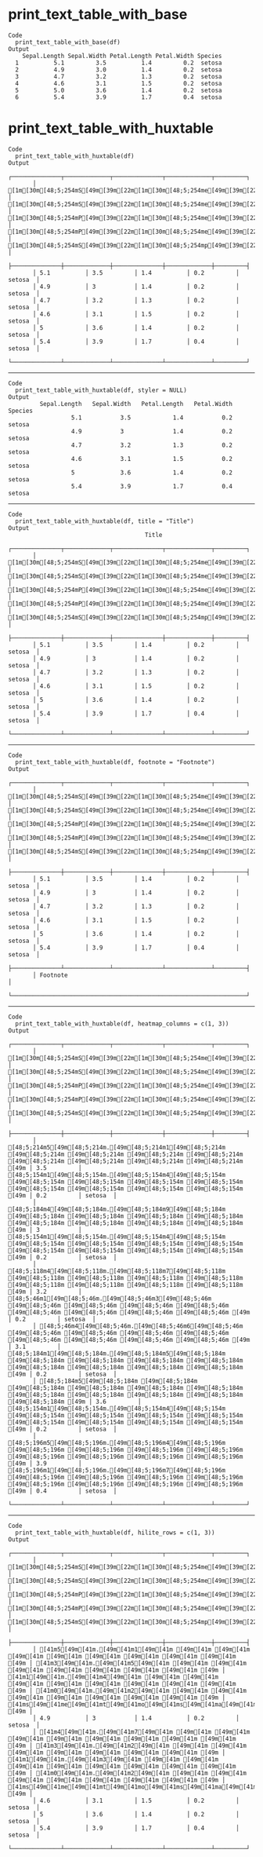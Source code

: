 # print_text_table_with_base

    Code
      print_text_table_with_base(df)
    Output
        Sepal.Length Sepal.Width Petal.Length Petal.Width Species
      1          5.1         3.5          1.4         0.2  setosa
      2          4.9         3.0          1.4         0.2  setosa
      3          4.7         3.2          1.3         0.2  setosa
      4          4.6         3.1          1.5         0.2  setosa
      5          5.0         3.6          1.4         0.2  setosa
      6          5.4         3.9          1.7         0.4  setosa

# print_text_table_with_huxtable

    Code
      print_text_table_with_huxtable(df)
    Output
           ┌──────────────┬─────────────┬──────────────┬─────────────┬─────────┐
           │ [1m[30m[48;5;254mS[49m[39m[22m[1m[30m[48;5;254me[49m[39m[22m[1m[30m[48;5;254mp[49m[39m[22m[1m[30m[48;5;254ma[49m[39m[22m[1m[30m[48;5;254ml[49m[39m[22m[1m[30m[48;5;254m.[49m[39m[22m[1m[30m[48;5;254mL[49m[39m[22m[1m[30m[48;5;254me[49m[39m[22m[1m[30m[48;5;254mn[49m[39m[22m[1m[30m[48;5;254mg[49m[39m[22m[1m[30m[48;5;254mt[49m[39m[22m[1m[30m[48;5;254mh[49m[39m[22m │ [1m[30m[48;5;254mS[49m[39m[22m[1m[30m[48;5;254me[49m[39m[22m[1m[30m[48;5;254mp[49m[39m[22m[1m[30m[48;5;254ma[49m[39m[22m[1m[30m[48;5;254ml[49m[39m[22m[1m[30m[48;5;254m.[49m[39m[22m[1m[30m[48;5;254mW[49m[39m[22m[1m[30m[48;5;254mi[49m[39m[22m[1m[30m[48;5;254md[49m[39m[22m[1m[30m[48;5;254mt[49m[39m[22m[1m[30m[48;5;254mh[49m[39m[22m │ [1m[30m[48;5;254mP[49m[39m[22m[1m[30m[48;5;254me[49m[39m[22m[1m[30m[48;5;254mt[49m[39m[22m[1m[30m[48;5;254ma[49m[39m[22m[1m[30m[48;5;254ml[49m[39m[22m[1m[30m[48;5;254m.[49m[39m[22m[1m[30m[48;5;254mL[49m[39m[22m[1m[30m[48;5;254me[49m[39m[22m[1m[30m[48;5;254mn[49m[39m[22m[1m[30m[48;5;254mg[49m[39m[22m[1m[30m[48;5;254mt[49m[39m[22m[1m[30m[48;5;254mh[49m[39m[22m │ [1m[30m[48;5;254mP[49m[39m[22m[1m[30m[48;5;254me[49m[39m[22m[1m[30m[48;5;254mt[49m[39m[22m[1m[30m[48;5;254ma[49m[39m[22m[1m[30m[48;5;254ml[49m[39m[22m[1m[30m[48;5;254m.[49m[39m[22m[1m[30m[48;5;254mW[49m[39m[22m[1m[30m[48;5;254mi[49m[39m[22m[1m[30m[48;5;254md[49m[39m[22m[1m[30m[48;5;254mt[49m[39m[22m[1m[30m[48;5;254mh[49m[39m[22m │ [1m[30m[48;5;254mS[49m[39m[22m[1m[30m[48;5;254mp[49m[39m[22m[1m[30m[48;5;254me[49m[39m[22m[1m[30m[48;5;254mc[49m[39m[22m[1m[30m[48;5;254mi[49m[39m[22m[1m[30m[48;5;254me[49m[39m[22m[1m[30m[48;5;254ms[49m[39m[22m │
           ├──────────────┼─────────────┼──────────────┼─────────────┼─────────┤
           │ 5.1          │ 3.5         │ 1.4          │ 0.2         │ setosa  │
           │ 4.9          │ 3           │ 1.4          │ 0.2         │ setosa  │
           │ 4.7          │ 3.2         │ 1.3          │ 0.2         │ setosa  │
           │ 4.6          │ 3.1         │ 1.5          │ 0.2         │ setosa  │
           │ 5            │ 3.6         │ 1.4          │ 0.2         │ setosa  │
           │ 5.4          │ 3.9         │ 1.7          │ 0.4         │ setosa  │
           └──────────────┴─────────────┴──────────────┴─────────────┴─────────┘
      

---

    Code
      print_text_table_with_huxtable(df, styler = NULL)
    Output
             Sepal.Length   Sepal.Width   Petal.Length   Petal.Width   Species  
                      5.1           3.5            1.4           0.2   setosa   
                      4.9           3              1.4           0.2   setosa   
                      4.7           3.2            1.3           0.2   setosa   
                      4.6           3.1            1.5           0.2   setosa   
                      5             3.6            1.4           0.2   setosa   
                      5.4           3.9            1.7           0.4   setosa   
      

---

    Code
      print_text_table_with_huxtable(df, title = "Title")
    Output
                                           Title                                      
           ┌──────────────┬─────────────┬──────────────┬─────────────┬─────────┐
           │ [1m[30m[48;5;254mS[49m[39m[22m[1m[30m[48;5;254me[49m[39m[22m[1m[30m[48;5;254mp[49m[39m[22m[1m[30m[48;5;254ma[49m[39m[22m[1m[30m[48;5;254ml[49m[39m[22m[1m[30m[48;5;254m.[49m[39m[22m[1m[30m[48;5;254mL[49m[39m[22m[1m[30m[48;5;254me[49m[39m[22m[1m[30m[48;5;254mn[49m[39m[22m[1m[30m[48;5;254mg[49m[39m[22m[1m[30m[48;5;254mt[49m[39m[22m[1m[30m[48;5;254mh[49m[39m[22m │ [1m[30m[48;5;254mS[49m[39m[22m[1m[30m[48;5;254me[49m[39m[22m[1m[30m[48;5;254mp[49m[39m[22m[1m[30m[48;5;254ma[49m[39m[22m[1m[30m[48;5;254ml[49m[39m[22m[1m[30m[48;5;254m.[49m[39m[22m[1m[30m[48;5;254mW[49m[39m[22m[1m[30m[48;5;254mi[49m[39m[22m[1m[30m[48;5;254md[49m[39m[22m[1m[30m[48;5;254mt[49m[39m[22m[1m[30m[48;5;254mh[49m[39m[22m │ [1m[30m[48;5;254mP[49m[39m[22m[1m[30m[48;5;254me[49m[39m[22m[1m[30m[48;5;254mt[49m[39m[22m[1m[30m[48;5;254ma[49m[39m[22m[1m[30m[48;5;254ml[49m[39m[22m[1m[30m[48;5;254m.[49m[39m[22m[1m[30m[48;5;254mL[49m[39m[22m[1m[30m[48;5;254me[49m[39m[22m[1m[30m[48;5;254mn[49m[39m[22m[1m[30m[48;5;254mg[49m[39m[22m[1m[30m[48;5;254mt[49m[39m[22m[1m[30m[48;5;254mh[49m[39m[22m │ [1m[30m[48;5;254mP[49m[39m[22m[1m[30m[48;5;254me[49m[39m[22m[1m[30m[48;5;254mt[49m[39m[22m[1m[30m[48;5;254ma[49m[39m[22m[1m[30m[48;5;254ml[49m[39m[22m[1m[30m[48;5;254m.[49m[39m[22m[1m[30m[48;5;254mW[49m[39m[22m[1m[30m[48;5;254mi[49m[39m[22m[1m[30m[48;5;254md[49m[39m[22m[1m[30m[48;5;254mt[49m[39m[22m[1m[30m[48;5;254mh[49m[39m[22m │ [1m[30m[48;5;254mS[49m[39m[22m[1m[30m[48;5;254mp[49m[39m[22m[1m[30m[48;5;254me[49m[39m[22m[1m[30m[48;5;254mc[49m[39m[22m[1m[30m[48;5;254mi[49m[39m[22m[1m[30m[48;5;254me[49m[39m[22m[1m[30m[48;5;254ms[49m[39m[22m │
           ├──────────────┼─────────────┼──────────────┼─────────────┼─────────┤
           │ 5.1          │ 3.5         │ 1.4          │ 0.2         │ setosa  │
           │ 4.9          │ 3           │ 1.4          │ 0.2         │ setosa  │
           │ 4.7          │ 3.2         │ 1.3          │ 0.2         │ setosa  │
           │ 4.6          │ 3.1         │ 1.5          │ 0.2         │ setosa  │
           │ 5            │ 3.6         │ 1.4          │ 0.2         │ setosa  │
           │ 5.4          │ 3.9         │ 1.7          │ 0.4         │ setosa  │
           └──────────────┴─────────────┴──────────────┴─────────────┴─────────┘
      

---

    Code
      print_text_table_with_huxtable(df, footnote = "Footnote")
    Output
           ┌──────────────┬─────────────┬──────────────┬─────────────┬─────────┐
           │ [1m[30m[48;5;254mS[49m[39m[22m[1m[30m[48;5;254me[49m[39m[22m[1m[30m[48;5;254mp[49m[39m[22m[1m[30m[48;5;254ma[49m[39m[22m[1m[30m[48;5;254ml[49m[39m[22m[1m[30m[48;5;254m.[49m[39m[22m[1m[30m[48;5;254mL[49m[39m[22m[1m[30m[48;5;254me[49m[39m[22m[1m[30m[48;5;254mn[49m[39m[22m[1m[30m[48;5;254mg[49m[39m[22m[1m[30m[48;5;254mt[49m[39m[22m[1m[30m[48;5;254mh[49m[39m[22m │ [1m[30m[48;5;254mS[49m[39m[22m[1m[30m[48;5;254me[49m[39m[22m[1m[30m[48;5;254mp[49m[39m[22m[1m[30m[48;5;254ma[49m[39m[22m[1m[30m[48;5;254ml[49m[39m[22m[1m[30m[48;5;254m.[49m[39m[22m[1m[30m[48;5;254mW[49m[39m[22m[1m[30m[48;5;254mi[49m[39m[22m[1m[30m[48;5;254md[49m[39m[22m[1m[30m[48;5;254mt[49m[39m[22m[1m[30m[48;5;254mh[49m[39m[22m │ [1m[30m[48;5;254mP[49m[39m[22m[1m[30m[48;5;254me[49m[39m[22m[1m[30m[48;5;254mt[49m[39m[22m[1m[30m[48;5;254ma[49m[39m[22m[1m[30m[48;5;254ml[49m[39m[22m[1m[30m[48;5;254m.[49m[39m[22m[1m[30m[48;5;254mL[49m[39m[22m[1m[30m[48;5;254me[49m[39m[22m[1m[30m[48;5;254mn[49m[39m[22m[1m[30m[48;5;254mg[49m[39m[22m[1m[30m[48;5;254mt[49m[39m[22m[1m[30m[48;5;254mh[49m[39m[22m │ [1m[30m[48;5;254mP[49m[39m[22m[1m[30m[48;5;254me[49m[39m[22m[1m[30m[48;5;254mt[49m[39m[22m[1m[30m[48;5;254ma[49m[39m[22m[1m[30m[48;5;254ml[49m[39m[22m[1m[30m[48;5;254m.[49m[39m[22m[1m[30m[48;5;254mW[49m[39m[22m[1m[30m[48;5;254mi[49m[39m[22m[1m[30m[48;5;254md[49m[39m[22m[1m[30m[48;5;254mt[49m[39m[22m[1m[30m[48;5;254mh[49m[39m[22m │ [1m[30m[48;5;254mS[49m[39m[22m[1m[30m[48;5;254mp[49m[39m[22m[1m[30m[48;5;254me[49m[39m[22m[1m[30m[48;5;254mc[49m[39m[22m[1m[30m[48;5;254mi[49m[39m[22m[1m[30m[48;5;254me[49m[39m[22m[1m[30m[48;5;254ms[49m[39m[22m │
           ├──────────────┼─────────────┼──────────────┼─────────────┼─────────┤
           │ 5.1          │ 3.5         │ 1.4          │ 0.2         │ setosa  │
           │ 4.9          │ 3           │ 1.4          │ 0.2         │ setosa  │
           │ 4.7          │ 3.2         │ 1.3          │ 0.2         │ setosa  │
           │ 4.6          │ 3.1         │ 1.5          │ 0.2         │ setosa  │
           │ 5            │ 3.6         │ 1.4          │ 0.2         │ setosa  │
           │ 5.4          │ 3.9         │ 1.7          │ 0.4         │ setosa  │
           ├──────────────┴─────────────┴──────────────┴─────────────┴─────────┤
           │ Footnote                                                          │
           └───────────────────────────────────────────────────────────────────┘
      

---

    Code
      print_text_table_with_huxtable(df, heatmap_columns = c(1, 3))
    Output
           ┌──────────────┬─────────────┬──────────────┬─────────────┬─────────┐
           │ [1m[30m[48;5;254mS[49m[39m[22m[1m[30m[48;5;254me[49m[39m[22m[1m[30m[48;5;254mp[49m[39m[22m[1m[30m[48;5;254ma[49m[39m[22m[1m[30m[48;5;254ml[49m[39m[22m[1m[30m[48;5;254m.[49m[39m[22m[1m[30m[48;5;254mL[49m[39m[22m[1m[30m[48;5;254me[49m[39m[22m[1m[30m[48;5;254mn[49m[39m[22m[1m[30m[48;5;254mg[49m[39m[22m[1m[30m[48;5;254mt[49m[39m[22m[1m[30m[48;5;254mh[49m[39m[22m │ [1m[30m[48;5;254mS[49m[39m[22m[1m[30m[48;5;254me[49m[39m[22m[1m[30m[48;5;254mp[49m[39m[22m[1m[30m[48;5;254ma[49m[39m[22m[1m[30m[48;5;254ml[49m[39m[22m[1m[30m[48;5;254m.[49m[39m[22m[1m[30m[48;5;254mW[49m[39m[22m[1m[30m[48;5;254mi[49m[39m[22m[1m[30m[48;5;254md[49m[39m[22m[1m[30m[48;5;254mt[49m[39m[22m[1m[30m[48;5;254mh[49m[39m[22m │ [1m[30m[48;5;254mP[49m[39m[22m[1m[30m[48;5;254me[49m[39m[22m[1m[30m[48;5;254mt[49m[39m[22m[1m[30m[48;5;254ma[49m[39m[22m[1m[30m[48;5;254ml[49m[39m[22m[1m[30m[48;5;254m.[49m[39m[22m[1m[30m[48;5;254mL[49m[39m[22m[1m[30m[48;5;254me[49m[39m[22m[1m[30m[48;5;254mn[49m[39m[22m[1m[30m[48;5;254mg[49m[39m[22m[1m[30m[48;5;254mt[49m[39m[22m[1m[30m[48;5;254mh[49m[39m[22m │ [1m[30m[48;5;254mP[49m[39m[22m[1m[30m[48;5;254me[49m[39m[22m[1m[30m[48;5;254mt[49m[39m[22m[1m[30m[48;5;254ma[49m[39m[22m[1m[30m[48;5;254ml[49m[39m[22m[1m[30m[48;5;254m.[49m[39m[22m[1m[30m[48;5;254mW[49m[39m[22m[1m[30m[48;5;254mi[49m[39m[22m[1m[30m[48;5;254md[49m[39m[22m[1m[30m[48;5;254mt[49m[39m[22m[1m[30m[48;5;254mh[49m[39m[22m │ [1m[30m[48;5;254mS[49m[39m[22m[1m[30m[48;5;254mp[49m[39m[22m[1m[30m[48;5;254me[49m[39m[22m[1m[30m[48;5;254mc[49m[39m[22m[1m[30m[48;5;254mi[49m[39m[22m[1m[30m[48;5;254me[49m[39m[22m[1m[30m[48;5;254ms[49m[39m[22m │
           ├──────────────┼─────────────┼──────────────┼─────────────┼─────────┤
           │ [48;5;214m5[49m[48;5;214m.[49m[48;5;214m1[49m[48;5;214m [49m[48;5;214m [49m[48;5;214m [49m[48;5;214m [49m[48;5;214m [49m[48;5;214m [49m[48;5;214m [49m[48;5;214m [49m[48;5;214m [49m │ 3.5         │ [48;5;154m1[49m[48;5;154m.[49m[48;5;154m4[49m[48;5;154m [49m[48;5;154m [49m[48;5;154m [49m[48;5;154m [49m[48;5;154m [49m[48;5;154m [49m[48;5;154m [49m[48;5;154m [49m[48;5;154m [49m │ 0.2         │ setosa  │
           │ [48;5;184m4[49m[48;5;184m.[49m[48;5;184m9[49m[48;5;184m [49m[48;5;184m [49m[48;5;184m [49m[48;5;184m [49m[48;5;184m [49m[48;5;184m [49m[48;5;184m [49m[48;5;184m [49m[48;5;184m [49m │ 3           │ [48;5;154m1[49m[48;5;154m.[49m[48;5;154m4[49m[48;5;154m [49m[48;5;154m [49m[48;5;154m [49m[48;5;154m [49m[48;5;154m [49m[48;5;154m [49m[48;5;154m [49m[48;5;154m [49m[48;5;154m [49m │ 0.2         │ setosa  │
           │ [48;5;118m4[49m[48;5;118m.[49m[48;5;118m7[49m[48;5;118m [49m[48;5;118m [49m[48;5;118m [49m[48;5;118m [49m[48;5;118m [49m[48;5;118m [49m[48;5;118m [49m[48;5;118m [49m[48;5;118m [49m │ 3.2         │ [48;5;46m1[49m[48;5;46m.[49m[48;5;46m3[49m[48;5;46m [49m[48;5;46m [49m[48;5;46m [49m[48;5;46m [49m[48;5;46m [49m[48;5;46m [49m[48;5;46m [49m[48;5;46m [49m[48;5;46m [49m │ 0.2         │ setosa  │
           │ [48;5;46m4[49m[48;5;46m.[49m[48;5;46m6[49m[48;5;46m [49m[48;5;46m [49m[48;5;46m [49m[48;5;46m [49m[48;5;46m [49m[48;5;46m [49m[48;5;46m [49m[48;5;46m [49m[48;5;46m [49m │ 3.1         │ [48;5;184m1[49m[48;5;184m.[49m[48;5;184m5[49m[48;5;184m [49m[48;5;184m [49m[48;5;184m [49m[48;5;184m [49m[48;5;184m [49m[48;5;184m [49m[48;5;184m [49m[48;5;184m [49m[48;5;184m [49m │ 0.2         │ setosa  │
           │ [48;5;184m5[49m[48;5;184m [49m[48;5;184m [49m[48;5;184m [49m[48;5;184m [49m[48;5;184m [49m[48;5;184m [49m[48;5;184m [49m[48;5;184m [49m[48;5;184m [49m[48;5;184m [49m[48;5;184m [49m │ 3.6         │ [48;5;154m1[49m[48;5;154m.[49m[48;5;154m4[49m[48;5;154m [49m[48;5;154m [49m[48;5;154m [49m[48;5;154m [49m[48;5;154m [49m[48;5;154m [49m[48;5;154m [49m[48;5;154m [49m[48;5;154m [49m │ 0.2         │ setosa  │
           │ [48;5;196m5[49m[48;5;196m.[49m[48;5;196m4[49m[48;5;196m [49m[48;5;196m [49m[48;5;196m [49m[48;5;196m [49m[48;5;196m [49m[48;5;196m [49m[48;5;196m [49m[48;5;196m [49m[48;5;196m [49m │ 3.9         │ [48;5;196m1[49m[48;5;196m.[49m[48;5;196m7[49m[48;5;196m [49m[48;5;196m [49m[48;5;196m [49m[48;5;196m [49m[48;5;196m [49m[48;5;196m [49m[48;5;196m [49m[48;5;196m [49m[48;5;196m [49m │ 0.4         │ setosa  │
           └──────────────┴─────────────┴──────────────┴─────────────┴─────────┘
      

---

    Code
      print_text_table_with_huxtable(df, hilite_rows = c(1, 3))
    Output
           ┌──────────────┬─────────────┬──────────────┬─────────────┬─────────┐
           │ [1m[30m[48;5;254mS[49m[39m[22m[1m[30m[48;5;254me[49m[39m[22m[1m[30m[48;5;254mp[49m[39m[22m[1m[30m[48;5;254ma[49m[39m[22m[1m[30m[48;5;254ml[49m[39m[22m[1m[30m[48;5;254m.[49m[39m[22m[1m[30m[48;5;254mL[49m[39m[22m[1m[30m[48;5;254me[49m[39m[22m[1m[30m[48;5;254mn[49m[39m[22m[1m[30m[48;5;254mg[49m[39m[22m[1m[30m[48;5;254mt[49m[39m[22m[1m[30m[48;5;254mh[49m[39m[22m │ [1m[30m[48;5;254mS[49m[39m[22m[1m[30m[48;5;254me[49m[39m[22m[1m[30m[48;5;254mp[49m[39m[22m[1m[30m[48;5;254ma[49m[39m[22m[1m[30m[48;5;254ml[49m[39m[22m[1m[30m[48;5;254m.[49m[39m[22m[1m[30m[48;5;254mW[49m[39m[22m[1m[30m[48;5;254mi[49m[39m[22m[1m[30m[48;5;254md[49m[39m[22m[1m[30m[48;5;254mt[49m[39m[22m[1m[30m[48;5;254mh[49m[39m[22m │ [1m[30m[48;5;254mP[49m[39m[22m[1m[30m[48;5;254me[49m[39m[22m[1m[30m[48;5;254mt[49m[39m[22m[1m[30m[48;5;254ma[49m[39m[22m[1m[30m[48;5;254ml[49m[39m[22m[1m[30m[48;5;254m.[49m[39m[22m[1m[30m[48;5;254mL[49m[39m[22m[1m[30m[48;5;254me[49m[39m[22m[1m[30m[48;5;254mn[49m[39m[22m[1m[30m[48;5;254mg[49m[39m[22m[1m[30m[48;5;254mt[49m[39m[22m[1m[30m[48;5;254mh[49m[39m[22m │ [1m[30m[48;5;254mP[49m[39m[22m[1m[30m[48;5;254me[49m[39m[22m[1m[30m[48;5;254mt[49m[39m[22m[1m[30m[48;5;254ma[49m[39m[22m[1m[30m[48;5;254ml[49m[39m[22m[1m[30m[48;5;254m.[49m[39m[22m[1m[30m[48;5;254mW[49m[39m[22m[1m[30m[48;5;254mi[49m[39m[22m[1m[30m[48;5;254md[49m[39m[22m[1m[30m[48;5;254mt[49m[39m[22m[1m[30m[48;5;254mh[49m[39m[22m │ [1m[30m[48;5;254mS[49m[39m[22m[1m[30m[48;5;254mp[49m[39m[22m[1m[30m[48;5;254me[49m[39m[22m[1m[30m[48;5;254mc[49m[39m[22m[1m[30m[48;5;254mi[49m[39m[22m[1m[30m[48;5;254me[49m[39m[22m[1m[30m[48;5;254ms[49m[39m[22m │
           ├──────────────┼─────────────┼──────────────┼─────────────┼─────────┤
           │ [41m5[49m[41m.[49m[41m1[49m[41m [49m[41m [49m[41m [49m[41m [49m[41m [49m[41m [49m[41m [49m[41m [49m[41m [49m │ [41m3[49m[41m.[49m[41m5[49m[41m [49m[41m [49m[41m [49m[41m [49m[41m [49m[41m [49m[41m [49m[41m [49m │ [41m1[49m[41m.[49m[41m4[49m[41m [49m[41m [49m[41m [49m[41m [49m[41m [49m[41m [49m[41m [49m[41m [49m[41m [49m │ [41m0[49m[41m.[49m[41m2[49m[41m [49m[41m [49m[41m [49m[41m [49m[41m [49m[41m [49m[41m [49m[41m [49m │ [41ms[49m[41me[49m[41mt[49m[41mo[49m[41ms[49m[41ma[49m[41m [49m │
           │ 4.9          │ 3           │ 1.4          │ 0.2         │ setosa  │
           │ [41m4[49m[41m.[49m[41m7[49m[41m [49m[41m [49m[41m [49m[41m [49m[41m [49m[41m [49m[41m [49m[41m [49m[41m [49m │ [41m3[49m[41m.[49m[41m2[49m[41m [49m[41m [49m[41m [49m[41m [49m[41m [49m[41m [49m[41m [49m[41m [49m │ [41m1[49m[41m.[49m[41m3[49m[41m [49m[41m [49m[41m [49m[41m [49m[41m [49m[41m [49m[41m [49m[41m [49m[41m [49m │ [41m0[49m[41m.[49m[41m2[49m[41m [49m[41m [49m[41m [49m[41m [49m[41m [49m[41m [49m[41m [49m[41m [49m │ [41ms[49m[41me[49m[41mt[49m[41mo[49m[41ms[49m[41ma[49m[41m [49m │
           │ 4.6          │ 3.1         │ 1.5          │ 0.2         │ setosa  │
           │ 5            │ 3.6         │ 1.4          │ 0.2         │ setosa  │
           │ 5.4          │ 3.9         │ 1.7          │ 0.4         │ setosa  │
           └──────────────┴─────────────┴──────────────┴─────────────┴─────────┘
      

